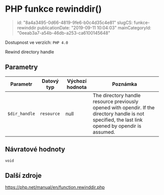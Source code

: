 PHP funkce rewinddir()
======================

> id: "8a4a3495-0d66-4819-9fe6-b0c4d35c4e81"
> slugCS: funkce-rewinddir
> publicationDate: "2019-09-11 10:04:03"
> mainCategoryId: "0eeab3a7-a54b-46db-a253-ca6100145648"

Dostupnost ve verzích: `PHP 4.0`

Rewind directory handle


Parametry
--------------

| Parametr | Datový typ | Výchozí hodnota | Poznámka |
|-----|-----|-----|-----|
| `$dir_handle` | `resource` | null | The directory handle resource previously opened with opendir. If the directory handle is not specified, the last link opened by opendir is assumed. |


Návratové hodnoty
----------------

`void`



Další zdroje
------------

https://php.net/manual/en/function.rewinddir.php
